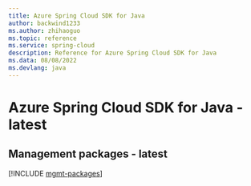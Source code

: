 ```yaml
---
title: Azure Spring Cloud SDK for Java
author: backwind1233
ms.author: zhihaoguo
ms.topic: reference
ms.service: spring-cloud
description: Reference for Azure Spring Cloud SDK for Java
ms.data: 08/08/2022
ms.devlang: java
---
```

# Azure Spring Cloud SDK for Java - latest

## Management packages - latest
[!INCLUDE [mgmt-packages](spring-cloud-mgmt-index.md)]